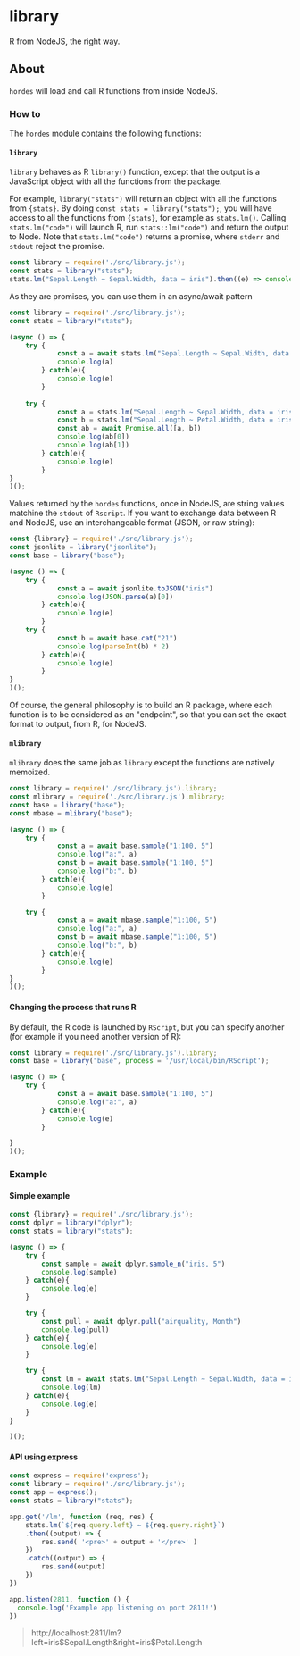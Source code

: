 # library

R from NodeJS, the right way.

## About

`hordes` will load and call R functions from inside NodeJS.

### How to 

The `hordes` module contains the following functions:

#### `library`

`library` behaves as R `library()` function, except that the output is a JavaScript object with all the functions from the package. 

For example, `library("stats")` will return an object with all the functions from `{stats}`. 
By doing `const stats = library("stats");`, you will have access to all the functions from `{stats}`, for example as `stats.lm()`. 
Calling `stats.lm("code")` will launch R, run `stats::lm("code")` and return the output to Node. 
Note that `stats.lm("code")` returns a promise, where `stderr` and `stdout` reject the promise.  

``` javascript 
const library = require('./src/library.js');
const stats = library("stats");
stats.lm("Sepal.Length ~ Sepal.Width, data = iris").then((e) => console.log(e))
```

As they are promises, you can use them in an async/await pattern

``` javascript
const library = require('./src/library.js');
const stats = library("stats");

(async () => {
    try {
            const a = await stats.lm("Sepal.Length ~ Sepal.Width, data = iris")
            console.log(a)
        } catch(e){
            console.log(e)
        }
    
    try {
            const a = stats.lm("Sepal.Length ~ Sepal.Width, data = iris")
            const b = stats.lm("Sepal.Length ~ Petal.Width, data = iris")
            const ab = await Promise.all([a, b])
            console.log(ab[0])
            console.log(ab[1])
        } catch(e){
            console.log(e)
        }
}
)();
```

Values returned by the `hordes` functions, once in NodeJS, are string values matchine the `stdout` of `Rscript`.
If you want to exchange data between R and NodeJS, use an interchangeable format (JSON, or raw string):

``` javascript
const {library} = require('./src/library.js');
const jsonlite = library("jsonlite");
const base = library("base");

(async () => {
    try {
            const a = await jsonlite.toJSON("iris")
            console.log(JSON.parse(a)[0])
        } catch(e){
            console.log(e)
        }
    try {
            const b = await base.cat("21")
            console.log(parseInt(b) * 2)
        } catch(e){
            console.log(e)
        }
}
)();
```

Of course, the general philosophy is to build an R package, where each function is to be considered as an "endpoint", so that you can set the exact format to output, from R, for NodeJS. 


#### `mlibrary`

`mlibrary` does the same job as `library` except the functions are natively memoized. 

``` javascript
const library = require('./src/library.js').library;
const mlibrary = require('./src/library.js').mlibrary;
const base = library("base");
const mbase = mlibrary("base");

(async () => {
    try {
            const a = await base.sample("1:100, 5")
            console.log("a:", a)
            const b = await base.sample("1:100, 5")
            console.log("b:", b)
        } catch(e){
            console.log(e)
        }

    try {
            const a = await mbase.sample("1:100, 5")
            console.log("a:", a)
            const b = await mbase.sample("1:100, 5")
            console.log("b:", b)
        } catch(e){
            console.log(e)
        }
}
)();
```

#### Changing the process that runs R

By default, the R code is launched by `RScript`, but you can specify another (for example if you need another version of R):

``` javascript
const library = require('./src/library.js').library;
const base = library("base", process = '/usr/local/bin/RScript');

(async () => {
    try {
            const a = await base.sample("1:100, 5")
            console.log("a:", a)
        } catch(e){
            console.log(e)
        }

}
)();
```

### Example

#### Simple example 

``` javascript 
const {library} = require('./src/library.js');
const dplyr = library("dplyr");
const stats = library("stats");

(async () => {
    try {
        const sample = await dplyr.sample_n("iris, 5")
        console.log(sample)
    } catch(e){
        console.log(e)
    }

    try {
        const pull = await dplyr.pull("airquality, Month")
        console.log(pull)
    } catch(e){
        console.log(e)
    }

    try {
        const lm = await stats.lm("Sepal.Length ~ Sepal.Width, data = iris")
        console.log(lm)
    } catch(e){
        console.log(e)
    }
}

)();
```

#### API using express

``` javascript
const express = require('express');
const library = require('./src/library.js');
const app = express();
const stats = library("stats");

app.get('/lm', function (req, res) {
    stats.lm(`${req.query.left} ~ ${req.query.right}`)
    .then((output) => {
        res.send( '<pre>' + output + '</pre>' )
    })
    .catch((output) => {
        res.send(output)
    })
})

app.listen(2811, function () {
  console.log('Example app listening on port 2811!')
})
```

> http://localhost:2811/lm?left=iris$Sepal.Length&right=iris$Petal.Length